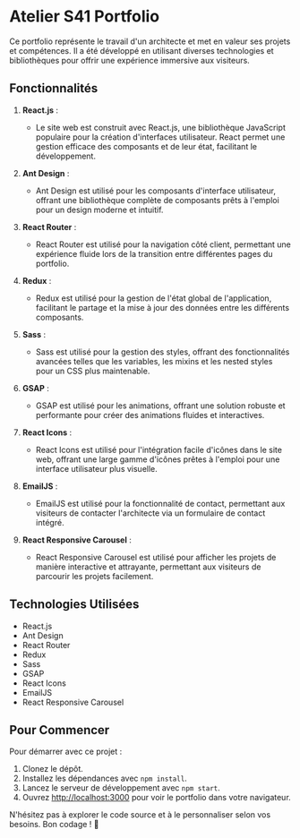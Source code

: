 # Atelier S41 Portfolio

Ce portfolio représente le travail d'un architecte et met en valeur ses projets et compétences. Il a été développé en utilisant diverses technologies et bibliothèques pour offrir une expérience immersive aux visiteurs.

## Fonctionnalités

1. **React.js** :
   - Le site web est construit avec React.js, une bibliothèque JavaScript populaire pour la création d'interfaces utilisateur. React permet une gestion efficace des composants et de leur état, facilitant le développement.

2. **Ant Design** :
   - Ant Design est utilisé pour les composants d'interface utilisateur, offrant une bibliothèque complète de composants prêts à l'emploi pour un design moderne et intuitif.

3. **React Router** :
   - React Router est utilisé pour la navigation côté client, permettant une expérience fluide lors de la transition entre différentes pages du portfolio.

4. **Redux** :
   - Redux est utilisé pour la gestion de l'état global de l'application, facilitant le partage et la mise à jour des données entre les différents composants.

5. **Sass** :
   - Sass est utilisé pour la gestion des styles, offrant des fonctionnalités avancées telles que les variables, les mixins et les nested styles pour un CSS plus maintenable.

6. **GSAP** :
   - GSAP est utilisé pour les animations, offrant une solution robuste et performante pour créer des animations fluides et interactives.

7. **React Icons** :
   - React Icons est utilisé pour l'intégration facile d'icônes dans le site web, offrant une large gamme d'icônes prêtes à l'emploi pour une interface utilisateur plus visuelle.

8. **EmailJS** :
   - EmailJS est utilisé pour la fonctionnalité de contact, permettant aux visiteurs de contacter l'architecte via un formulaire de contact intégré.

9. **React Responsive Carousel** :
   - React Responsive Carousel est utilisé pour afficher les projets de manière interactive et attrayante, permettant aux visiteurs de parcourir les projets facilement.

## Technologies Utilisées

- React.js
- Ant Design
- React Router
- Redux
- Sass
- GSAP
- React Icons
- EmailJS
- React Responsive Carousel

## Pour Commencer

Pour démarrer avec ce projet :

1. Clonez le dépôt.
2. Installez les dépendances avec `npm install`.
3. Lancez le serveur de développement avec `npm start`.
4. Ouvrez [http://localhost:3000](http://localhost:3000) pour voir le portfolio dans votre navigateur.

N'hésitez pas à explorer le code source et à le personnaliser selon vos besoins. Bon codage ! 🚀
